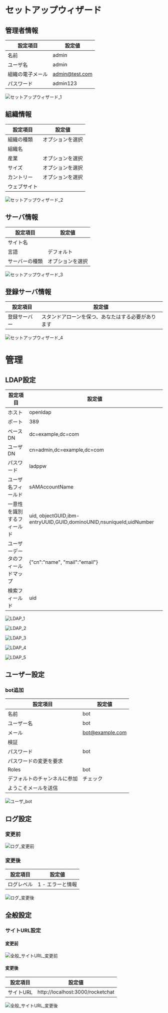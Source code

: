 # セットアップウィザード

## 管理者情報

| 設定項目         | 設定値         |
| ---------------- | -------------- |
| 名前             | admin          |
| ユーザ名         | admin          |
| 組織の電子メール | admin@test.com |
| パスワード       | admin123       |

![セットアップウィザード_1](images/rocketchat/rocket.chat/セットアップウィザード_1.png)

## 組織情報

| 設定項目     | 設定値           |
| ------------ | ---------------- |
| 組織の種類   | オプションを選択 |
| 組織名       |                  |
| 産業         | オプションを選択 |
| サイズ       | オプションを選択 |
| カントリー   | オプションを選択 |
| ウェブサイト |                  |

![セットアップウィザード_2](images/rocketchat/rocket.chat/セットアップウィザード_2.png)

## サーバ情報

| 設定項目       | 設定値           |
| -------------- | ---------------- |
| サイト名       |                  |
| 言語           | デフォルト       |
| サーバーの種類 | オプションを選択 |

![セットアップウィザード_3](images/rocketchat/rocket.chat/セットアップウィザード_3.png)

## 登録サーバ情報

| 設定項目     | 設定値                                             |
| ------------ | -------------------------------------------------- |
| 登録サーバー | スタンドアローンを保つ、あなたはする必要があります |


![セットアップウィザード_4](images/rocketchat/rocket.chat/セットアップウィザード_4.png)

# 管理

## LDAP設定

| 設定項目                         | 設定値                                                       |
| -------------------------------- | ------------------------------------------------------------ |
| ホスト                           | openldap                                                     |
| ポート                           | 389                                                          |
| ベースDN                         | dc=example,dc=com                                            |
| ユーザDN                         | cn=admin,dc=example,dc=com                                   |
| パスワード                       | ladppw                                                       |
| ユーザ名フィールド               | sAMAccountName                                               |
| 一意性を識別するフィールド       | uid, objectGUID,ibm-entryUUID,GUID,dominoUNID,nsuniqueId,uidNumber |
| ユーザーデータのフィールドマップ | {"cn":"name", "mail":"email"}                                |
| 検索フィールド                   | uid                                                          |

![LDAP_1](images/rocketchat/rocket.chat/LDAP_1.png)

![LDAP_2](images/rocketchat/rocket.chat/LDAP_2.png)

![LDAP_3](images/rocketchat/rocket.chat/LDAP_3.png)

![LDAP_4](images/rocketchat/rocket.chat/LDAP_4.png)

![LDAP_5](images/rocketchat/rocket.chat/LDAP_5.png)

## ユーザー設定

### bot追加

| 設定項目                     | 設定値          |
| ---------------------------- | --------------- |
| 名前                         | bot             |
| ユーザー名                   | bot             |
| メール                       | bot@example.com |
| 検証                         |                 |
| パスワード                   | bot             |
| パスワードの変更を要求       |                 |
| Roles                        | bot             |
| デフォルトのチャンネルに参加 | チェック        |
| ようこそメールを送信         |                 |

![ユーザ_bot](images/rocketchat/rocket.chat/ユーザ_bot.png)

## ログ設定

### 変更前

![ログ_変更前](images/rocketchat/rocket.chat/ログ_変更前.png)

### 変更後

| 設定項目   | 設定値           |
| ---------- | ---------------- |
| ログレベル | 1 - エラーと情報 |

![ログ_変更後](images/rocketchat/rocket.chat/ログ_変更後.png)

## 全般設定

### サイトURL設定

#### 変更前

![全般_サイトURL_変更前](images/rocketchat/rocket.chat/全般_サイトURL_変更前.png)

#### 変更後

| 設定項目  | 設定値                           |
| --------- | -------------------------------- |
| サイトURL | http://localhost:3000/rocketchat |

![全般_サイトURL_変更後](images/rocketchat/rocket.chat/全般_サイトURL_変更後.png)

